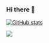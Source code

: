 ### Hi there 👋

[![GitHub stats](https://github-readme-stats.vercel.app/api?username=MiyRon-Code)](https://github.com/anuraghazra/github-readme-stats&bg_color=00ff7f)

![](https://github-readme-stats.vercel.app/api/top-langs/?username=MiyRon-Code&theme=tokyonight)

<!--
**MiyRon-Code/MiyRon-Code** is a ✨ _special_ ✨ repository because its `README.md` (this file) appears on your GitHub profile.

Here are some ideas to get you started:

- 🔭 I’m currently working on ...
- 🌱 I’m currently learning ...
- 👯 I’m looking to collaborate on ...
- 🤔 I’m looking for help with ...
- 💬 Ask me about ...
- 📫 How to reach me: ...
- 😄 Pronouns: ...
- ⚡ Fun fact: ...
-->
